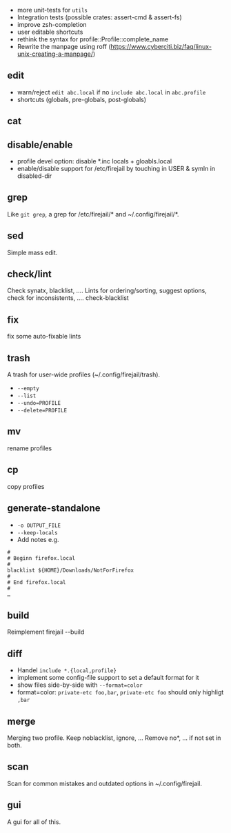 
 + more unit-tests for `utils`
 + Integration tests (possible crates: assert-cmd & assert-fs)
 + improve zsh-completion
 + user editable shortcuts
 + rethink the syntax for profile::Profile::complete_name
 + Rewrite the manpage using roff (https://www.cyberciti.biz/faq/linux-unix-creating-a-manpage/)

edit
----

 - warn/reject `edit abc.local` if no `include abc.local` in `abc.profile`
 - shortcuts (globals, pre-globals, post-globals)

cat
---

disable/enable
--------------

 - profile devel option: disable *.inc locals + gloabls.local
 - enable/disable support for /etc/firejail by touching in USER & symln in disabled-dir

grep
----

Like `git grep`, a grep for /etc/firejail/* and ~/.config/firejail/*.


sed
---

Simple mass edit.

check/lint
----------

Check synatx, blacklist, ….
Lints for ordering/sorting, suggest options, check for inconsistents, ….
check-blacklist

fix
---

fix some auto-fixable lints

trash
-----

A trash for user-wide profiles (~/.config/firejail/trash).

 - `--empty`
 - `--list`
 - `--undo=PROFILE`
 - `--delete=PROFILE`

mv
--

rename profiles

cp
--

copy profiles

generate-standalone
-------------------

 - `-o OUTPUT_FILE`
 - `--keep-locals`
 - Add notes e.g.
```
#
# Beginn firefox.local
#
blacklist ${HOME}/Downloads/NotForFirefox
#
# End firefox.local
#
…
```

build
-----

Reimplement firejail --build

diff
----

 - Handel `include *.{local,profile}`
 - implement some config-file support to set a default format for it
 - show files side-by-side with `--format=color`
 - format=color: `private-etc foo,bar`, `private-etc foo` should only highligt `,bar`

merge
-----

Merging two profile.
 Keep noblacklist, ignore, ...
 Remove no*, ... if not set in both.

scan
----

Scan for common mistakes and outdated options in ~/.config/firejail.

gui
---

A gui for all of this.
